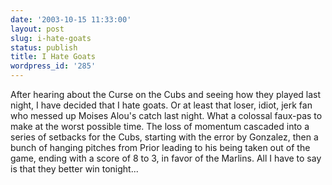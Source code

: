 ```yaml
---
date: '2003-10-15 11:33:00'
layout: post
slug: i-hate-goats
status: publish
title: I Hate Goats
wordpress_id: '285'
---
```


After hearing about the Curse on the Cubs and seeing how they played last night, I have decided that I hate goats. Or at least that loser, idiot, jerk fan who messed up Moises Alou's catch last night. What a colossal faux-pas to make at the worst possible time. The loss of momentum cascaded into a series of setbacks for the Cubs, starting with the error by Gonzalez, then a bunch of hanging pitches from Prior leading to his being taken out of the game, ending with a score of 8 to 3, in favor of the Marlins. All I have to say is that they better win tonight...

